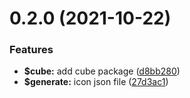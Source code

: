# 0.2.0 (2021-10-22)


### Features

* **$cube:** add cube package ([d8bb280](https://github.com/fe6/icon/commit/d8bb28095cbdc2a47c41590be3f7db0c8b95b8c6))
* **$generate:** icon json file ([27d3ac1](https://github.com/fe6/icon/commit/27d3ac109cb75b611bfdaaf81c2c67d52b9e4a44))



